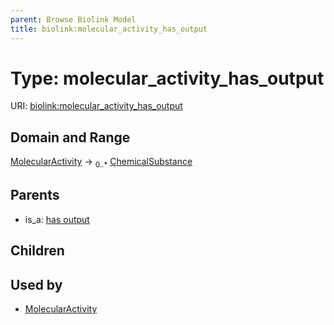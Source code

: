```yaml
---
parent: Browse Biolink Model
title: biolink:molecular_activity_has_output
---
```


# Type: molecular_activity_has_output




URI: [biolink:molecular_activity_has_output](https://w3id.org/biolink/vocab/molecular_activity_has_output)



## Domain and Range

[MolecularActivity](MolecularActivity.md) ->  <sub>0..*</sub> [ChemicalSubstance](ChemicalSubstance.md)

## Parents

 *  is_a: [has output](has_output.md)

## Children


## Used by

 * [MolecularActivity](MolecularActivity.md)
